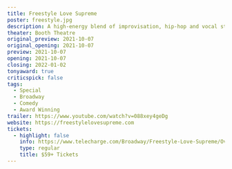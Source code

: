 ```yaml
---
title: Freestyle Love Supreme
poster: freestyle.jpg
description: A high-energy blend of improvisation, hip-hop and vocal stylings.
theater: Booth Theatre
original_preview: 2021-10-07
original_opening: 2021-10-07
preview: 2021-10-07
opening: 2021-10-07
closing: 2022-01-02
tonyaward: true
criticspick: false
tags: 
  - Special
  - Broadway
  - Comedy
  - Award Winning
trailer: https://www.youtube.com/watch?v=088xey4geDg
website: https://freestylelovesupreme.com
tickets:
  - highlight: false
    info: https://www.telecharge.com/Broadway/Freestyle-Love-Supreme/Overview
    type: regular
    title: $59+ Tickets
---
```

